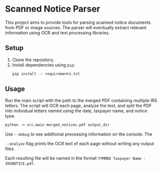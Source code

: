 # Scanned Notice Parser

This project aims to provide tools for parsing scanned notice documents from PDF or image sources. The parser will eventually extract relevant information using OCR and text processing libraries.

## Setup

1. Clone the repository.
2. Install dependencies using `pip`:
   ```bash
   pip install -r requirements.txt
   ```

## Usage

Run the main script with the path to the merged PDF containing multiple IRS letters. The script will OCR each page, analyze the text, and split the PDF into individual letters named using the date, taxpayer name, and notice type.


```bash
python -m src.main merged_notices.pdf output_dir
```

Use `--debug` to see additional processing information on the console. The

`--analyze` flag prints the OCR text of each page without writing any output
files.

Each resulting file will be named in the format `YYMMDD Taxpayer Name - IRSNOTICE.pdf`.

